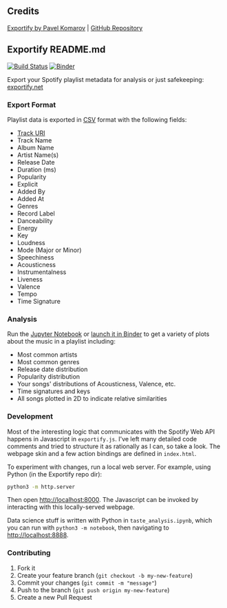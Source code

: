 ## Credits

[Exportify by Pavel Komarov](https://exportify.net/) | [GitHub Repository](https://github.com/pavelkomarov/exportify)

## Exportify README.md

[![Build Status](https://github.com/pavelkomarov/exportify/actions/workflows/deploy.yml/badge.svg)](https://github.com/pavelkomarov/exportify/actions)
[![Binder](https://mybinder.org/badge_logo.svg)](https://mybinder.org/v2/gh/pavelkomarov/exportify/master)

Export your Spotify playlist metadata for analysis or just safekeeping: [exportify.net](https://exportify.net)

<a href="https://pavelkomarov.com/exportify"></a>

### Export Format

Playlist data is exported in [CSV](http://en.wikipedia.org/wiki/Comma-separated_values) format with the following fields:

- [Track URI](https://developer.spotify.com/documentation/web-api/concepts/spotify-uris-ids)
- Track Name
- Album Name
- Artist Name(s)
- Release Date
- Duration (ms)
- Popularity
- Explicit
- Added By
- Added At
- Genres
- Record Label
- Danceability
- Energy
- Key
- Loudness
- Mode (Major or Minor)
- Speechiness
- Acousticness
- Instrumentalness
- Liveness
- Valence
- Tempo
- Time Signature

### Analysis

Run the [Jupyter Notebook](https://github.com/pavelkomarov/exportify/blob/master/taste_analysis.ipynb) or [launch it in Binder](https://mybinder.org/v2/gh/pavelkomarov/exportify/master) to get a variety of plots about the music in a playlist including:

- Most common artists
- Most common genres
- Release date distribution
- Popularity distribution
- Your songs' distributions of Acousticness, Valence, etc.
- Time signatures and keys
- All songs plotted in 2D to indicate relative similarities

### Development

Most of the interesting logic that communicates with the Spotify Web API happens in Javascript in `exportify.js`. I've left many detailed code comments and tried to structure it as rationally as I can, so take a look. The webpage skin and a few action bindings are defined in `index.html`.

To experiment with changes, run a local web server. For example, using Python (in the Exportify repo dir):

```bash
python3 -m http.server
```

Then open [http://localhost:8000](http://localhost:8000). The Javascript can be invoked by interacting with this locally-served webpage.

Data science stuff is written with Python in `taste_analysis.ipynb`, which you can run with `python3 -m notebook`, then navigating to [http://localhost:8888](http://localhost:8888).

### Contributing

1. Fork it
2. Create your feature branch (`git checkout -b my-new-feature`)
3. Commit your changes (`git commit -m "message"`)
4. Push to the branch (`git push origin my-new-feature`)
5. Create a new Pull Request
